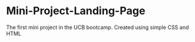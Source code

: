 # Mini-Project-Landing-Page
The first mini project in the UCB bootcamp. Created using simple CSS and HTML
